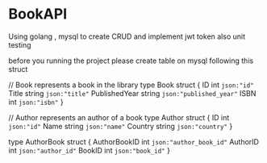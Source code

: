 # BookAPI
Using golang , mysql to create CRUD and implement jwt token also unit testing


before you running the project please create table on mysql following this struct


// Book represents a book in the library
type Book struct {
	ID            int    `json:"id"`
	Title         string `json:"title"`
	PublishedYear string `json:"published_year"`
	ISBN          int    `json:"isbn"`
}

// Author represents an author of a book
type Author struct {
	ID      int    `json:"id"`
	Name    string `json:"name"`
	Country string `json:"country"`
}

type AuthorBook struct {
	AuthorBookID int `json:"author_book_id"`
	AuthorID     int `json:"author_id"`
	BookID       int `json:"book_id"`
}

